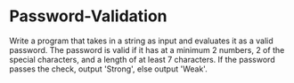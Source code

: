 # Password-Validation
Write a program that takes in a string as input and evaluates it as a valid password. The password is valid if it has at a minimum 2 numbers, 2 of the special characters, and a length of at least 7 characters.
If the password passes the check, output 'Strong', else output 'Weak'.
